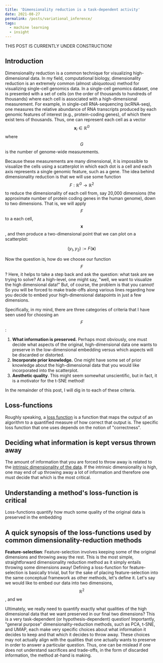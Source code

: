 ```yaml
---
title: 'Dimensionality reduction is a task-dependent activity'
date: 2021-08-27
permalink: /posts/variational_inference/
tags:
  - machine learning
  - insight
---
```


THIS POST IS CURRENTLY UNDER CONSTRUCTION!

Introduction
-------------

Dimensionality reduction is a common technique for visualizing high-dimensional data.  In my field, computational biology, dimensionality reduction is an extremely common (almost ubiquotous) method for visualizing single-cell genomics data.  In a single-cell genomics dataset, one is presented with a set of cells (on the order of thousands to hundreds of thousands) where each cell is associated with a high-dimensional measurement.  For example, in single-cell RNA-sequencing (scRNA-seq), one measures the relative abundance of RNA transcripts produced by each genomic features of interest (e.g., protein-coding genes), of which there exist tens of thousands. Thus, one can represent each cell as a vector $$\boldsymbol{x}_i \in \mathbb{R}^G$$ where $$G$$ is the number of genome-wide measurements.

Because these measurements are many dimensional, it is impossible to visualize the cells using a scatterplot in which each dot is a cell and each axis represents a single genomic feature, such as a gene.  The idea behind dimensionality reduction is that we will use some function $$F: \mathbb{R}^G \rightarrow \mathbb{R}^2$$ to reduce the dimensionality of each cell from, say 20,000 dimensions (the approximate number of protein coding genes in the human genome), down to two dimensions. That is, we will apply $$F$$ to a each cell, $$\boldsymbol{x}$$, and then produce a two-dimensional point that we can plot on a scatterplot:

$$(y_1, y_2) := F(\boldsymbol{x})$$

Now the question is, how do we choose our function $$F$$? Here, it helps to take a step back and ask the question: what task are we trying to solve? At a high-level, one might say, "well, we want to visualize the high dimensional data!" But, of course, the problem is that you cannot! So you will be forced to make trade-offs along various lines regarding how you decide to embed your high-dimensional datapoints in just a few dimensions.

Specifically, in my mind, there are three categories of criteria that I have seen used for choosing an $$F$$:

1. **What information is preserved.** Perhaps most obviously, one must decide what aspects of the original, high-dimensional data one wants to preserve in the low-dimensional embedding versus which aspects will be discarded or distorted.
2. **Incorporate prior knowledge.** One might have some set of prior knowledge about the high-dimensional data that you would like incorporated into the scatterplot. 
3. **Aesthetic quality**. This might seem somewhat unscientific, but in fact, it is a motivator for the t-SNE method!


In the remainder of this post, I will dig in to each of these criteria.

Loss-functions
----------------

Roughly speaking, a [loss function]() is a function that maps the output of an algorithm to a quantified measure of how correct that output is.  The specific loss function that one uses depends on the notion of "correctness".  


Deciding what information is kept versus thrown away
----------------

The amount of information that you are forced to throw away is related to the [intrinsic dimensionality of the data](https://mbernste.github.io/posts/intrinsic_dimensionality/). If the intrinsic dimensionality is high, one may end of up throwing away a lot of information and therefore one must decide that which is the most critical.


Understanding a method's loss-function is critical
-------------------

Loss-functions quantify how much some quality of the original data is preserved in the embedding

A quick synopsis of the loss-functions used by common dimensionality-reduction methods
-------------------

**Feature-selection**: Feature-selection involves keeping some of the original dimensions and throwing away the rest. This is the most simple, straightforward dimensionality reduction method as it simply entails throwing some dimensions away! Defining a loss-function for feature-selection is basically trivial, but for the sake of placing feature-selection into the same conceptual framework as other methods, let's define it. Let's say we would like to embed our data into two dimensions, $$\mathbb{R}^2$$, and we 


Ultimately, we really need to quantify exactly what qualities of the high dimensional data that we want preserved in our final two dimensions?  This is a very task-dependent (or hypothesis-dependent) question!  Importantly, "general purpose" dimensionality-reduction methods, such as PCA, t-SNE, and UMAP, each make very specific choices about what information it decides to keep and that which it decides to throw away. These choices may not actually align with the qualities that one actually wants to preserve in order to answer a particular question. Thus, one can be mislead if one does not understand sacrifices and trade-offs, in the form of discarded information, the method at-hand is making.



